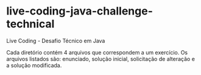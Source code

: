 # live-coding-java-challenge-technical
Live Coding - Desafio Técnico em Java

Cada diretório contém 4 arquivos que correspondem a um exercício. Os arquivos listados são: enunciado, solução inicial, solicitação de alteração e a solução modificada.
